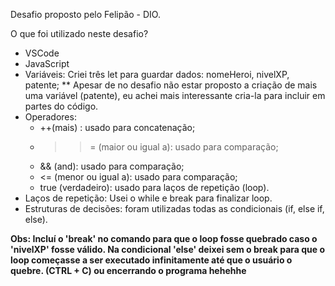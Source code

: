 Desafio proposto pelo Felipão - DIO.

O que foi utilizado neste desafio?
- VSCode
- JavaScript
- Variáveis: Criei três let para guardar dados: nomeHeroi, nivelXP, patente;
 ** Apesar de no desafio não estar proposto a criação de mais uma variável (patente), eu achei mais interessante cria-la para incluir em partes do código.
- Operadores: 
  - ++(mais) :  usado para concatenação;
  - >>=  (maior ou igual a): usado para comparação;  
  - && (and): usado para comparação;
  - <= (menor ou igual a): usado para comparação;
  - true (verdadeiro): usado para laços de repetição (loop).
- Laços de repetição: Usei o while e break para finalizar loop.
- Estruturas de decisões: foram utilizadas todas as condicionais (if, else if, else).

**Obs: Incluí o 'break' no comando para que o loop fosse quebrado caso o 'nivelXP' fosse válido. 
Na condicional 'else' deixei sem o break para que o loop começasse a ser executado infinitamente até que o usuário o quebre. (CTRL + C) ou encerrando o programa hehehhe**
